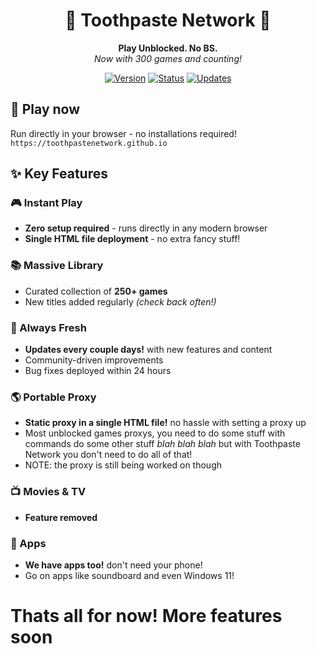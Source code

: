<div align="center">

# 🦷 Toothpaste Network 🦷

**Play Unblocked. No BS.**  
*Now with 300 games and counting!*

[![Version](https://img.shields.io/badge/version-2.1-blue.svg)](https://toothpastenetwork.github.io)
[![Status](https://img.shields.io/badge/status-active-brightgreen.svg)](https://toothpastenetwork.github.io)
[![Updates](https://img.shields.io/badge/updates-frequent-orange.svg)](https://toothpastenetwork.github.io)

</div>

## 🚀 Play now

Run directly in your browser - no installations required!  
`https://toothpastenetwork.github.io`

## ✨ Key Features

### 🎮 Instant Play
- **Zero setup required** - runs directly in any modern browser
- **Single HTML file deployment** - no extra fancy stuff!

### 📚 Massive Library
- Curated collection of **250+ games**
- New titles added regularly *(check back often!)*

### 🔄 Always Fresh
- **Updates every couple days!** with new features and content
- Community-driven improvements
- Bug fixes deployed within 24 hours

### 🌎 Portable Proxy
- **Static proxy in a single HTML file!** no hassle with setting a proxy up
- Most unblocked games proxys, you need to do some stuff with commands do some other stuff *blah blah blah* but with Toothpaste Network you don't need to do all of that!
- NOTE: the proxy is still being worked on though

### 📺 Movies & TV
- **Feature removed** 

### 📱 Apps 
- **We have apps too!** don't need your phone!
- Go on apps like soundboard and even Windows 11!

# Thats all for now! More features soon
